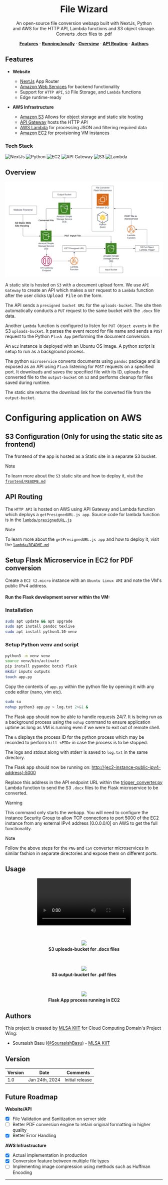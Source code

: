 
<h1 align="center">File Wizard</h1>

<p align="center">
  An open-source file conversion webapp built with NextJs, Python<br>
  and AWS for the HTTP API, Lambda functions and S3 object storage.<br>Converts .docx files to .pdf
</p>

<p align="center">
  <a href="#features"><strong>Features</strong></a> ·
  <a href="#running-locally"><strong>Running locally</strong></a> ·
  <a href="#overview"><strong>Overview</strong></a> ·
  <a href="#api-routing"><strong>API Routing</strong></a> ·
  <a href="#authors"><strong>Authors</strong></a>
</p>


## Features

- **Website**
  - [NextJs](https://nextjs.org) App Router
  - [Amazon Web Services](https://docs.aws.amazon.com/) for backend functionality
  - Support for `HTTP API`, `S3` File Storage, and `Lambda` functions
  - Edge runtime-ready
  
- **AWS Infrastructure**
  - [Amazon S3](https://aws.amazon.com/s3) Allows for object storage and static site hosting
  - [API Gateway](https://aws.amazon.com/eventbridge) hosts the HTTP API 
  - [AWS Lambda](https://aws.amazon.com/lambda) for processing JSON and filtering required data
  - [Amazon EC2](https://aws.amazon.com/sns) for provisioning VM instances 

### Tech Stack
![NextJs](https://img.shields.io/badge/Nextjs-black?style=for-the-badge&logo=nextdotjs&logoColor=white)
![Python](https://img.shields.io/badge/Python-blue?style=for-the-badge&logo=python&logoColor=white)
![EC2](https://img.shields.io/badge/ec2-orange?style=for-the-badge&logo=amazon-ec2&logoColor=white)
![API Gateway](https://img.shields.io/badge/API%20Gateway-8A2BE2?style=for-the-badge&logo=amazon-api-gateway&logoColor=white)
![S3](https://img.shields.io/badge/S3-2d2dba?style=for-the-badge&logo=amazon-s3&logoColor=white)
![Lambda](https://img.shields.io/badge/Lambda-FF9900?style=for-the-badge&logo=aws-lambda&logoColor=white)


## Overview
<img alt="AWS Architecture" src="./assets/architecture-fw.png">

A static site is hosted on `S3` with a document upload form. We use `API Gateway` to create an API which makes a `GET` request to a `Lambda` function after the user clicks <kbd>Upload File</kbd> on the form.

The API sends a `presigned bucket URL` for the `uploads-bucket`. The site then automatically conducts a `PUT` request to the same bucket with the `.docx` file data.

Another `Lambda` function is configured to listen for `PUT Object events` in the S3 `uploads-bucket`. It parses the event record for file name and sends a `POST` request to the Python `Flask App` performing the document conversion.

An `EC2` instance is deployed with an Ubuntu OS image. A python script is setup to run as a background process.

The python `microservice` converts documents using `pandoc` package and is exposed as an API using `Flask` listening for `POST` requests on a specified port. It downloads and saves the specified file with its ID, uploads the converted file to the `output-bucket` on `S3` and performs cleanup for files saved during runtime.

The static site returns the download link for the converted file from the `output-bucket`.

# Configuring application on AWS

## S3 Configuration (Only for using the static site as frontend)
The frontend of the app is hosted as a Static site in a separate S3 bucket.

> [!NOTE]
> To learn more about the `S3` static site and how to deploy it, visit the [`frontend/README.md`](./frontend/README.md)

## API Routing

The `HTTP API` is hosted on AWS using API Gateway and Lambda function which deploys a `getPresignedURL.js app`. Source code for lambda function is in the [`lambda/presignedURL.js`](./lambda/presignedURL.js)

> [!NOTE]
> To learn more about the `getPresignedURL.js app` and how to deploy it, visit the [`lambda/README.md`](./lambda/README.md) 

## Setup Flask Microservice in EC2 for PDF conversion

Create a `EC2 t2.micro` instance with an `Ubuntu Linux AMI` and note the VM's public IPv4 address.

#### Run the Flask development server within the VM:

### Installation
```bash
sudo apt update && apt upgrade
sudo apt install pandoc texlive
sudo apt install python3.10-venv
```

### Setup Python venv and script

```bash
python3 -m venv venv
source venv/bin/activate
pip install pypandoc boto3 flask
mkdir inputs outputs
touch app.py
```

Copy the contents of `app.py` within the python file by opening it with any code editor (nano, vim etc).

```bash
sudo su
nohup python3 app.py > log.txt 2>&1 &
```

The Flask app should now be able to handle requests 24/7. It is being run as a background process using the `nohup` command to ensure application uptime as long as VM is running even if we were to exit out of remote shell.

The `&` displays the process ID for the python process which may be recorded to perform `kill <PID>` in case the process is to be stopped.

The logs and stdout along with stderr is saved to `log.txt` in the same directory.

The Flask app should now be running on:
[http://{ec2-instance-public-ipv4-address}:5000](http://{ec2-instance-public-ipv4-address}:5000/)

Replace this address in the API endpoint URL within the [trigger_converter.py](./lambda/trigger_converter.py) Lambda function to send the S3 `.docx` files to the Flask microservice to be converted.

> [!WARNING]
> This command only starts the webapp. You will need to configure the instance Security Group to allow TCP connections to port 5000 of the EC2 instance from any external IPv4 address [0.0.0.0/0] on AWS to get the full functionality.

> [!NOTE]
> Follow the above steps for the `PNG` and `CSV` converter microservices in similar fashion in separate directories and expose them on different ports.

## Usage

<p align="center"> 
  <video src= "https://github.com/SourasishBasu/File-Wizard/assets/89185962/405d58e0-a0a2-4aaf-9629-1145efe463bf" width="300"/>
   <br><b>Upload Form Site</b>
</p>
<br>
<p align="center"> 
  <img src="https://github.com/SourasishBasu/File-Wizard/blob/4dff9e2de97c4b4e5aeb06a40a2c829e3ced37b7/assets/inputs.png" />
   <br><b>S3 uploads-bucket for .docx files</b>
</p>
<br>
<p align="center"> 
  <img src="https://github.com/SourasishBasu/File-Wizard/blob/4dff9e2de97c4b4e5aeb06a40a2c829e3ced37b7/assets/outputs.png" />
   <br><b>S3 output-bucket for .pdf files</b>
</p>
<br>
<p align="center"> 
  <img src="https://github.com/SourasishBasu/File-Wizard/blob/4dff9e2de97c4b4e5aeb06a40a2c829e3ced37b7/assets/pid.png" />
   <br><b>Flask App process running in EC2</b>
</p>

## Authors

This project is created by [MLSA KIIT](https://mlsakiit.com) for Cloud Computing Domain's Project Wing:

- Sourasish Basu ([@SourasishBasu](https://github.com/SourasishBasu)) - [MLSA KIIT](https://mlsakiit.com)

## Version
| Version | Date          		| Comments        |
| ------- | ------------------- | --------------- |
| 1.0     | Jan 24th, 2024   | Initial release |

## Future Roadmap
**Website/API**
- [X] File Validation and Sanitization on server side
- [ ] Better PDF conversion engine to retain original formatting in higher quality
- [X] Better Error Handling
  
**AWS Infrastructure**
- [X] Actual implementation in production
- [X] Conversion feature between multiple file types
- [ ] Implementing image compression using methods such as Huffman Encoding

----

